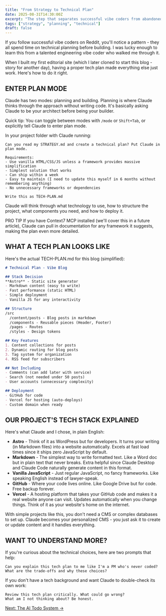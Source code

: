 ```yaml
---
title: "From Strategy to Technical Plan"
date: 2025-08-31T14:30:00Z
excerpt: "The step that separates successful vibe coders from abandoned projects."
tags: ["strategy", "planning", "technical"]
draft: false
---
```


If you follow successful vibe coders on Reddit, you'll notice a pattern - they all spend time on technical planning before building. I was lucky enough to learn this from a talented engineering vibe coder who walked me through it.

When I built my first editorial site (which I later cloned to start this blog - story for another day), having a proper tech plan made everything else just work. Here's how to do it right.

## ENTER PLAN MODE

Claude has two modes: planning and building. Planning is where Claude thinks through the approach without writing code. It's basically asking Claude to be your architect before being your builder.

Quick tip: You can toggle between modes with `/mode` or `Shift+Tab`, or explicitly tell Claude to enter plan mode.

In your project folder with Claude running:

```
Can you read my STRATEGY.md and create a technical plan? Put Claude in plan mode.

Requirements:
- Use vanilla HTML/CSS/JS unless a framework provides massive simplification
- Simplest solution that works
- Can ship within a week
- Easy to maintain (I need to update this myself in 6 months without remembering anything)
- No unnecessary frameworks or dependencies

Write this as TECH-PLAN.md
```

Claude will think through what technology to use, how to structure the project, what components you need, and how to deploy it.

<span class="context-label">PRO TIP</span> <span class="context-text">If you have Context7 MCP installed (we'll cover this in a future article), Claude can pull in documentation for any framework it suggests, making the plan even more detailed.</span>

## WHAT A TECH PLAN LOOKS LIKE

Here's the actual TECH-PLAN.md for this blog (simplified):

```markdown
# Technical Plan - Vibe Blog

## Stack Decision
**Astro** - Static site generator
- Markdown content (easy to write)
- Fast performance (static HTML)
- Simple deployment
- Vanilla JS for any interactivity

## Structure
/src
  /content/posts - Blog posts in markdown
  /components - Reusable pieces (Header, Footer)
  /pages - Routes
  /styles - Design tokens

## Key Features
1. Content collections for posts
2. Dynamic routing for blog posts
3. Tag system for organization
4. RSS feed for subscribers

## Not Including
- Comments (can add later with service)
- Search (not needed under 50 posts)
- User accounts (unnecessary complexity)

## Deployment
- GitHub for code
- Vercel for hosting (auto-deploys)
- Custom domain when ready
```

## OUR PROJECT'S TECH STACK EXPLAINED

Here's what Claude and I chose, in plain English:

- **Astro** - Think of it as WordPress but for developers. It turns your writing (in Markdown files) into a website automatically. Excels at fast load times since it ships zero JavaScript by default.
- **Markdown** - The simplest way to write formatted text. Like a Word doc but in plain text that never breaks. Extra helpful since Claude Desktop and Claude Code naturally generate content in this format.
- **Vanilla JavaScript** - Just regular JavaScript, no fancy frameworks. Like speaking English instead of lawyer-speak.
- **GitHub** - Where your code lives online. Like Google Drive but for code. Free backup forever.
- **Vercel** - A hosting platform that takes your GitHub code and makes it a real website anyone can visit. Updates automatically when you change things. Think of it as your website's home on the internet.

With simple projects like this, you don't need a CMS or complex databases to set up. Claude becomes your personalized CMS - you just ask it to create or update content and it handles everything.

## WANT TO UNDERSTAND MORE?

If you're curious about the technical choices, here are two prompts that help:

```
Can you explain this tech plan to me like I'm a PM who's never coded? 
What are the trade-offs and why these choices?
```

If you don't have a tech background and want Claude to double-check its own work:

```
Review this tech plan critically. What could go wrong? 
What am I not thinking about? Be honest.
```

[Next: The AI Todo System →](/posts/ai-todo-system)